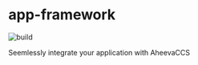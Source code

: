 # app-framework
![build](https://github.com/aheeva/app-framework/workflows/build/badge.svg)

Seemlessly integrate your application with AheevaCCS
